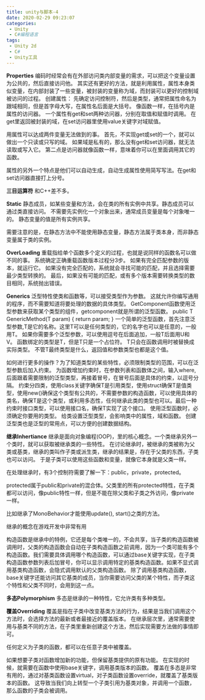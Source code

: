 ```yaml
---
title: unity与脚本-4
date: 2020-02-29 09:23:07
categories:
 - Unity
 - C#编程语言
tags:
 - Unity 2d
 - C#
 - Unity工具
---
```

**Properties**
编码时经常会有在外部访问类内部变量的需求，可以把这个变量设置为公共的，然后直接访问他。
其实还有更好的方法，就是利用属性，属性本身类似变量，在内部封装了一些变量，被封装的变量称为域，而封装可以更好的控制域被访问的过程。
创建属性：
先确定访问控制符，然后是类型，通常把属性命名为跟域相同，但是首字母大写，在属性名后面是大括号。
像函数一样，在括号内是属性的访问器。
一个属性有get和set两种访问器，分别在取值和赋值时调用。
在get里返回被封装的域，在set访问器里使用value关键字对域赋值。

用属性可以达成两件变量无法做到的事。
首先，不实现get或set的一个，就可以做出一个只读或只写的域。
如果域是私有的，那么没有get和set访问器，就无法读取或写入它。
第二点是访问器就像函数一样，意味着你可以在里面调用其它的函数。

属性的另外一个特点是他们可以自动生成，自动生成属性使用简写写法。在get和set访问器直接打上分号。

**三目运算符**
和C++差不多。

**Static**
静态成员，如某些变量和方法，会在类的所有实例中共享。静态成员可以通过类直接访问。
不需要先实例化一个对象出来，通常成员变量是每个对象唯一的。
静态变量的值是所有实例共享。

需要注意的是，在静态方法中不能使用静态变量，静态方法属于类本身，而非静态变量属于类的实例。

**OverLoading**
重载指给单个函数多个定义的过程，也就是说同样的函数名可以做不同的事。
系统确定正确重载函数版本过程分3步。
如果有完全匹配参数的版本，就运行它。
如果没有完全匹配的，系统就会寻找可能的匹配，并且选择需要最少类型转换的。
最后，如果没有可能的匹配，或有多个版本需要转换类型的数目相同，系统抛出错误。

**Generics**
泛型特性使类和函数等，可以接受类型作为参数。
这就允许你编写通用的程序，而不需要知道将要处理的数据的具体类型。
GetComponent函数使用泛型参数来获取某个类型的组件，getcomponent就是所谓的泛型函数。
	public T GenericMethod<T>(T param)
	{
		return param;
	}
一个简单的泛型函数，首先注意泛型参数<T>,T是它的名称。这里T可以是任何类型的，它的名字也可以是任意的，一般用T。
如果你需要多个泛型参数，可以使用逗号在后面追加，一般T后面用U和V。
函数绑定的类型是T，但是T只是一个占位符。
T只会在函数调用时被替换成实际类型。
不管T最终类型是什么，返回值和参数类型也都是这个值。

如何进行更多的操作？为了知道类型的某些特性，必须限制类型的范围，可以在泛型参数后加入约束。
为函数增加约束时，在参数列表和函数体之间，输入where, 后面跟着需要限制的泛型类型，再接着冒号，在冒号后面是具体的约束，以逗号分隔。
约束分四类，使用class关键字确保T是引用类型，使用struct确保T是值类型，使用new()确保这个类型有公共的，不需要参数的构造函数，可以使用具体的类名，确保T是这个类型，或利用多态性，任何继承此类的类型也可以。最后一种约束时接口类型，可以使用接口名，确保T实现了这个接口。
使用泛型函数时，必须确定你要用的类型。
给类设置泛型类型，会影响类中的属性，域和函数。
创建泛型类也是泛型的常用点，可以方便的创建数据结构。

**继承Inhertiance**
继承是面向对象编程(OOP)，里的核心概念。一个类继承另外一个类时，就可以获取被继承类的一些特性。
在讨论继承时，被继承的类被称为父类或基类，继承的类叫作子类或派生类，继承的结果是，存在于父类的东西，子类也可以访问。
于是子类可以使用这些函数和变量，就像它本身就是父类一样。

在处理继承时，有3个控制符需要了解一下：public，private，protected。

protected属于public和private的混合体。父类里的所有protected特性，在子类都可以访问，像public特性一样，但是不能在除父类和子类之外访问，像private一样。

比如继承了MonoBehavior才能使用update(), start()之类的方法。

继承的概念在游戏开发中非常有用

构造函数是继承中的特例，它还是每个类唯一的，不会共享，当子类的构造函数被调用时，父类的构造函数会自动在子类构造函数之前调用，因为一个类可能有多个构造函数。我们需要具体调用哪个构造函数，可以通过base关键字实现，在子类构造函数参数列表后加冒号，你可以显示调用特定的基类构造函数。如果不显式调用基类构造函数，会隐式调用默认的父类构造函数。
除了调用基类构造函数，base关键字还能访问其它基类的成员，当你需要访问父类的某个特性，而子类这个特性和父类不同时，会用到这一点。

**多态Polymorphism**
多态是继承的一种特性，它允许类有多种类型。

**覆盖Overriding**
覆盖是指在子类中改变基类方法的行为，结果是当我们调用这个方法时，会选择方法的最新或者最接近的覆盖版本。
在继承层次里，通常需要使用与基类不同的方法，在子类里重新创建这个方法，然后实现需要方法做的事情即可。

任何定义为子类的函数，都可以在任意子类中被覆盖。

如果想要子类对函数增加新的功能，但保留基类提供的原有功能。
在实现的时候，就需要在函数中使用base关键字，调用基类版本的函数。
覆盖在多态是非常有用的，通过对基类函数设置virtual，对子类函数设置override，就覆盖了基类版本的函数。
这导致当我们向上转型一个子类引用为基类对象，并调用一个函数，那么函数的子类会被调用。

